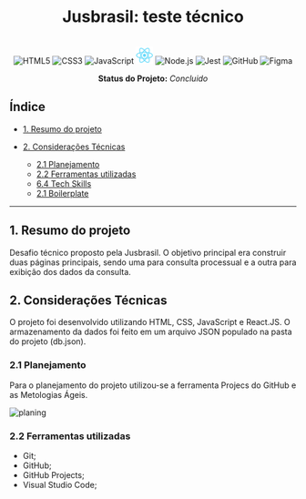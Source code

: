 <div align="center"> 
  
  # Jusbrasil: teste técnico 
  
 <br>

  <img src="https://cdn.jsdelivr.net/gh/devicons/devicon/icons/html5/html5-original.svg" alt="HTML5" style="height: 30px;"/>
  <img src="https://cdn.jsdelivr.net/gh/devicons/devicon/icons/css3/css3-original.svg" alt="CSS3" style="height: 30px;"/>
  <img src="https://cdn.jsdelivr.net/gh/devicons/devicon/icons/javascript/javascript-original.svg" alt="JavaScript" style="height: 30px;"/>
  <img src="https://github.com/devicons/devicon/blob/v2.15.1/icons/react/react-original.svg" alt="React" style="height: 30px;"/>
  <img src="https://cdn.jsdelivr.net/gh/devicons/devicon/icons/nodejs/nodejs-plain.svg" alt="Node.js" style="height: 30px;"/>
  <img src="https://cdn.jsdelivr.net/gh/devicons/devicon/icons/jest/jest-plain.svg" alt="Jest" style="height: 30px;"/> 
  <img src="https://cdn.jsdelivr.net/gh/devicons/devicon/icons/github/github-original.svg" alt="GitHub" style="height: 30px;"/> 
  <img src="https://cdn.jsdelivr.net/gh/devicons/devicon/icons/figma/figma-original.svg" alt="Figma" style="height: 30px;"/>
  
  <br>
  
  **Status do Projeto:** _Concluido_ 
  
</div>


## Índice

* [1. Resumo do projeto](#1-resumo-do-projeto)

* [2. Considerações Técnicas](#2-considerações-técnicas)  
  * [2.1 Planejamento](#21-planejamento)
  * [2.2 Ferramentas utilizadas](#22-ferramentas-utilizadas)
  * [6.4 Tech Skills](#64-tech-skills)
  * [2.1 Boilerplate](#61-boilerplate)
  
  
***


## 1. Resumo do projeto

  Desafio técnico proposto pela Jusbrasil. O objetivo principal era construir duas páginas principais, sendo uma para consulta processual e a outra para exibição dos dados da consulta. 

## 2. Considerações Técnicas

  O projeto foi desenvolvido utilizando HTML, CSS, JavaScript e React.JS. O armazenamento da dados foi feito em um arquivo JSON populado na pasta do projeto (db.json).
  
### 2.1 Planejamento
  Para o planejamento do projeto utilizou-se a ferramenta Projecs do GitHub e as Metologias Ágeis.

  <img src="src/img/planing.png" alt="planing" style="height: 500px;"/>

### 2.2 Ferramentas utilizadas  

  * Git;
  * GitHub;
  * GitHub Projects;
  * Visual Studio Code;
